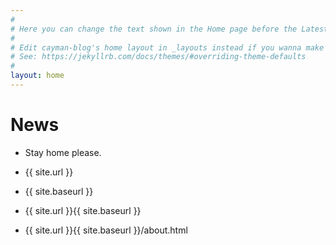 ```yaml
---
#
# Here you can change the text shown in the Home page before the Latest Posts section.
#
# Edit cayman-blog's home layout in _layouts instead if you wanna make some changes
# See: https://jekyllrb.com/docs/themes/#overriding-theme-defaults
#
layout: home
---
```



# News

- Stay home please.

- {{ site.url }}

- {{ site.baseurl }}

- {{ site.url }}{{ site.baseurl }}

- {{ site.url }}{{ site.baseurl }}/about.html
